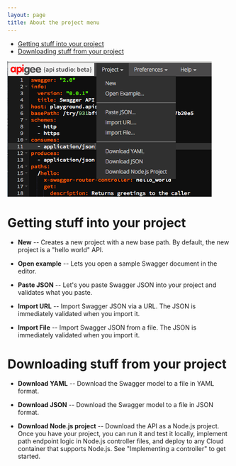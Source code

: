 ```yaml
---
layout: page
title: About the project menu
---
```


* [Getting stuff into your project](#into)
* [Downloading stuff from your project](#outof)

![alt text](../images/project-menu.png)

# <a name="into"></a>Getting stuff into your project

* **New** -- Creates a new project with a new base path. By default, the new project is a "hello world" API. 

* **Open example** -- Lets you open a sample Swagger document in the editor. 

* **Paste JSON** -- Let's you paste Swagger JSON into your project and validates what you paste. 

* **Import URL** -- Import Swagger JSON via a URL. The JSON is immediately validated when you import it. 

* **Import File** -- Import Swagger JSON from a file. The JSON is immediately validated when you import it. 

# <a name="outof"></a>Downloading stuff from your project

* **Download YAML** -- Download the Swagger model to a file in YAML format. 

* **Download JSON** -- Download the Swagger model to a file in JSON format. 

* **Download Node.js project** -- Download the API as a Node.js project. Once you have your project, you can run it and test it locally, implement path endpoint logic in Node.js controller files, and deploy to any Cloud container that supports Node.js. See "Implementing a controller" to get started.








